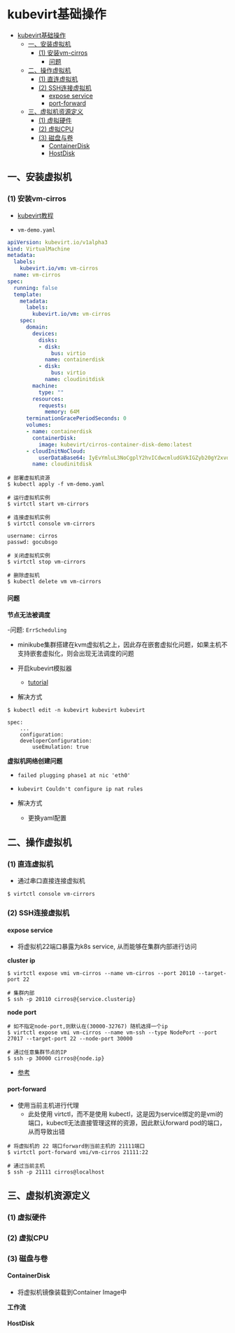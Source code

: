 # kubevirt基础操作

- [kubevirt基础操作](#kubevirt基础操作)
  - [一、安装虚拟机](#一安装虚拟机)
    - [(1) 安装vm-cirros](#1-安装vm-cirros)
      - [问题](#问题)
  - [二、操作虚拟机](#二操作虚拟机)
    - [(1) 直连虚拟机](#1-直连虚拟机)
    - [(2) SSH连接虚拟机](#2-ssh连接虚拟机)
      - [expose service](#expose-service)
      - [port-forward](#port-forward)
  - [三、虚拟机资源定义](#三虚拟机资源定义)
    - [(1) 虚拟硬件](#1-虚拟硬件)
    - [(2) 虚拟CPU](#2-虚拟cpu)
    - [(3) 磁盘与卷](#3-磁盘与卷)
      - [ContainerDisk](#containerdisk)
      - [HostDisk](#hostdisk)

## 一、安装虚拟机

### (1) 安装vm-cirros

- [kubevirt教程](https://developer.aliyun.com/article/888553)

- `vm-demo.yaml`

```yaml
apiVersion: kubevirt.io/v1alpha3
kind: VirtualMachine
metadata:
  labels:
    kubevirt.io/vm: vm-cirros
  name: vm-cirros
spec:
  running: false
  template:
    metadata:
      labels:
        kubevirt.io/vm: vm-cirros
    spec:
      domain:
        devices:
          disks:
          - disk:
              bus: virtio
            name: containerdisk
          - disk:
              bus: virtio
            name: cloudinitdisk
        machine:
          type: ""
        resources:
          requests:
            memory: 64M
      terminationGracePeriodSeconds: 0
      volumes:
      - name: containerdisk
        containerDisk:
          image: kubevirt/cirros-container-disk-demo:latest
      - cloudInitNoCloud:
          userDataBase64: IyEvYmluL3NoCgplY2hvICdwcmludGVkIGZyb20gY2xvdWQtaW5pdCB1c2VyZGF0YScK
        name: cloudinitdisk
```

```shell
# 部署虚拟机资源
$ kubectl apply -f vm-demo.yaml

# 运行虚拟机实例
$ virtctl start vm-cirrors

# 连接虚拟机实例
$ virtctl console vm-cirrors

username: cirros
passwd: gocubsgo

# 关闭虚拟机实例
$ virtctl stop vm-cirrors

# 删除虚拟机
$ kubectl delete vm vm-cirrors
```

#### 问题

**节点无法被调度**

-问题: `ErrScheduling`
  - minikube集群搭建在kvm虚拟机之上，因此存在嵌套虚拟化问题，如果主机不支持嵌套虚拟化，则会出现无法调度的问题

- 开启kubevirt模拟器
  - [tutorial](https://kubevirt.io/user-guide/operations/installation/#requirements)

- 解决方式

```shell
$ kubectl edit -n kubevirt kubevirt kubevirt

spec:
    ...
    configuration:
    developerConfiguration:
        useEmulation: true
```

**虚拟机网络创建问题**

- `failed plugging phase1 at nic 'eth0'`
- `kubevirt Couldn't configure ip nat rules`

- 解决方式
  - 更换yaml配置

## 二、操作虚拟机

### (1) 直连虚拟机

- 通过串口直接连接虚拟机

```shell
$ virtctl console vm-cirrors
```

### (2) SSH连接虚拟机

#### expose service

- 将虚拟机22端口暴露为k8s service, 从而能够在集群内部进行访问

**cluster ip**

```shell
$ virtctl expose vmi vm-cirros --name vm-cirros --port 20110 --target-port 22

# 集群内部
$ ssh -p 20110 cirros@{service.clusterip}
```

**node port**

```shell
# 如不指定node-port,则默认在(30000-32767) 随机选择一个ip
$ virtctl expose vmi vm-cirros --name vm-ssh --type NodePort --port 27017 --target-port 22 --node-port 30000

# 通过任意集群节点的IP
$ ssh -p 30000 cirros@{node.ip}
```

- [参考](https://kubevirt.io/user-guide/virtual_machines/service_objects/)

#### port-forward

- 使用当前主机进行代理
  - 此处使用 virtctl，而不是使用 kubectl，这是因为service绑定的是vmi的端口，kubectl无法直接管理这样的资源，因此默认forward pod的端口，从而导致出错

```shell
# 将虚拟机的 22 端口forward到当前主机的 21111端口
$ virtctl port-forward vmi/vm-cirros 21111:22

# 通过当前主机
$ ssh -p 21111 cirros@localhost
```

## 三、虚拟机资源定义

### (1) 虚拟硬件

### (2) 虚拟CPU


### (3) 磁盘与卷

#### ContainerDisk

- 将虚拟机镜像装载到Container Image中

**工作流**

#### HostDisk
